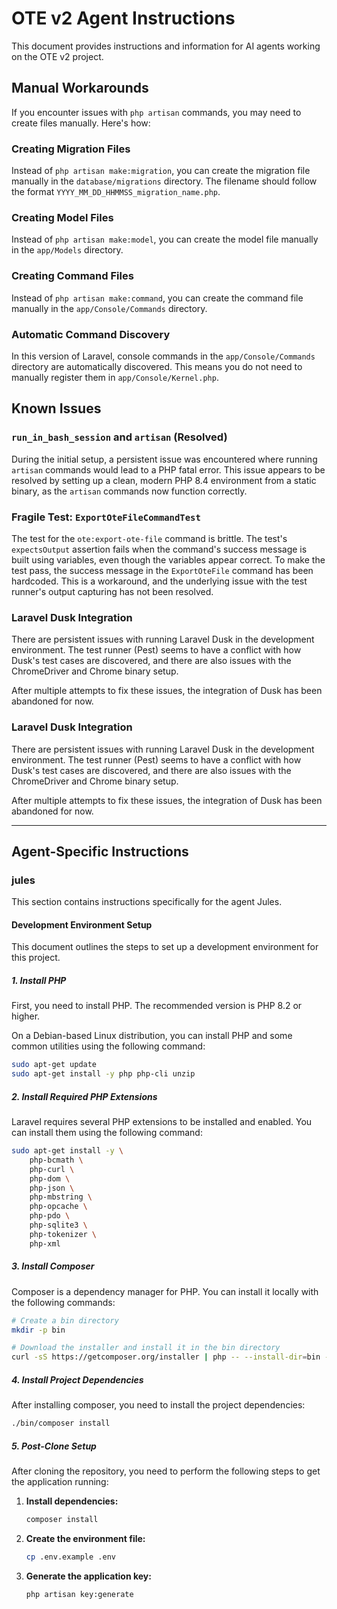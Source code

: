 # OTE v2 Agent Instructions

This document provides instructions and information for AI agents working on the OTE v2 project.

## Manual Workarounds

If you encounter issues with `php artisan` commands, you may need to create files manually. Here's how:

### Creating Migration Files

Instead of `php artisan make:migration`, you can create the migration file manually in the `database/migrations` directory. The filename should follow the format `YYYY_MM_DD_HHMMSS_migration_name.php`.

### Creating Model Files

Instead of `php artisan make:model`, you can create the model file manually in the `app/Models` directory.

### Creating Command Files

Instead of `php artisan make:command`, you can create the command file manually in the `app/Console/Commands` directory.

### Automatic Command Discovery

In this version of Laravel, console commands in the `app/Console/Commands` directory are automatically discovered. This means you do not need to manually register them in `app/Console/Kernel.php`.

## Known Issues

### `run_in_bash_session` and `artisan` (Resolved)

During the initial setup, a persistent issue was encountered where running `artisan` commands would lead to a PHP fatal error. This issue appears to be resolved by setting up a clean, modern PHP 8.4 environment from a static binary, as the `artisan` commands now function correctly.

### Fragile Test: `ExportOteFileCommandTest`

The test for the `ote:export-ote-file` command is brittle. The test's `expectsOutput` assertion fails when the command's success message is built using variables, even though the variables appear correct. To make the test pass, the success message in the `ExportOteFile` command has been hardcoded. This is a workaround, and the underlying issue with the test runner's output capturing has not been resolved.

### Laravel Dusk Integration

There are persistent issues with running Laravel Dusk in the development environment. The test runner (Pest) seems to have a conflict with how Dusk's test cases are discovered, and there are also issues with the ChromeDriver and Chrome binary setup.

After multiple attempts to fix these issues, the integration of Dusk has been abandoned for now.

### Laravel Dusk Integration

There are persistent issues with running Laravel Dusk in the development environment. The test runner (Pest) seems to have a conflict with how Dusk's test cases are discovered, and there are also issues with the ChromeDriver and Chrome binary setup.

After multiple attempts to fix these issues, the integration of Dusk has been abandoned for now.

---

## Agent-Specific Instructions

### jules

This section contains instructions specifically for the agent Jules.

#### Development Environment Setup

This document outlines the steps to set up a development environment for this project.

##### 1. Install PHP

First, you need to install PHP. The recommended version is PHP 8.2 or higher.

On a Debian-based Linux distribution, you can install PHP and some common utilities using the following command:

```bash
sudo apt-get update
sudo apt-get install -y php php-cli unzip
```

##### 2. Install Required PHP Extensions

Laravel requires several PHP extensions to be installed and enabled. You can install them using the following command:

```bash
sudo apt-get install -y \
    php-bcmath \
    php-curl \
    php-dom \
    php-json \
    php-mbstring \
    php-opcache \
    php-pdo \
    php-sqlite3 \
    php-tokenizer \
    php-xml
```

##### 3. Install Composer

Composer is a dependency manager for PHP. You can install it locally with the following commands:

```bash
# Create a bin directory
mkdir -p bin

# Download the installer and install it in the bin directory
curl -sS https://getcomposer.org/installer | php -- --install-dir=bin --filename=composer
```

##### 4. Install Project Dependencies

After installing composer, you need to install the project dependencies:

```bash
./bin/composer install
```

##### 5. Post-Clone Setup

After cloning the repository, you need to perform the following steps to get the application running:

1.  **Install dependencies:**
    ```bash
    composer install
    ```

2.  **Create the environment file:**
    ```bash
    cp .env.example .env
    ```

3.  **Generate the application key:**
    ```bash
    php artisan key:generate
    ```
